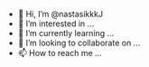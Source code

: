 - 👋 Hi, I’m @nastasikkkJ
- 👀 I’m interested in ...
- 🌱 I’m currently learning ...
- 💞️ I’m looking to collaborate on ...
- 📫 How to reach me ...

<!---
nastasikkkJ/nastasikkkJ is a ✨ special ✨ repository because its `README.md` (this file) appears on your GitHub profile.
You can click the Preview link to take a look at your changes.
--->
